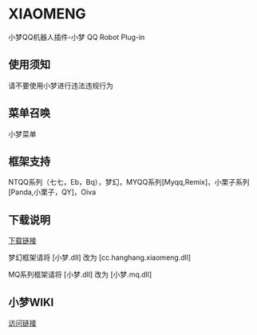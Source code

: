 # XIAOMENG
小梦QQ机器人插件-小梦 QQ Robot Plug-in

## 使用须知
 请不要使用小梦进行违法违规行为
## 菜单召唤
 小梦菜单
## 框架支持
 NTQQ系列（七七，Eb，Bq），梦幻，MYQQ系列[Myqq,Remix]，小栗子系列[Panda,小栗子，QY]，Oiva 
## 下载说明
[下载链接](https://github.com/HANG-XM/XIAOMENG/releases)

梦幻框架请将 [小梦.dll] 改为 [cc.hanghang.xiaomeng.dll]

MQ系列框架请将 [小梦.dll] 改为 [小梦.mq.dll]
## 小梦WIKI
[访问链接](https://github.com/HANG-XM/XIAOMENG/wiki)
